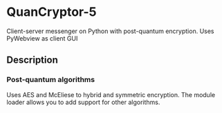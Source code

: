 # QuanCryptor-5
Client-server messenger on Python with post-quantum encryption. Uses PyWebview as client GUI

## Description
### Post-quantum algorithms
Uses AES and McEliese to hybrid and symmetric encryption. The module loader allows you to add support for other algorithms.
